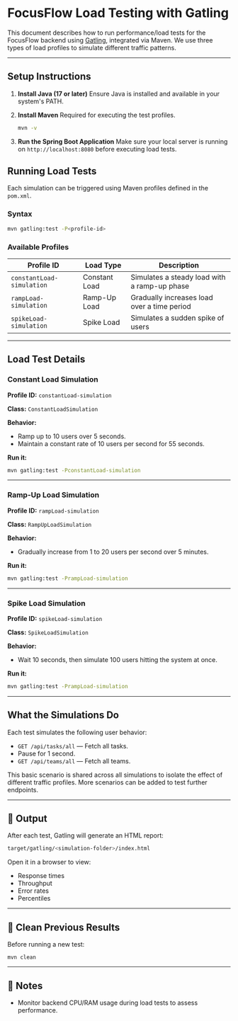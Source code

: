 # FocusFlow Load Testing with Gatling

This document describes how to run performance/load tests for the FocusFlow backend using [Gatling](https://gatling.io/), integrated via Maven. We use three types of load profiles to simulate different traffic patterns.

---

## Setup Instructions

1. **Install Java (17 or later)**
   Ensure Java is installed and available in your system's PATH.
2. **Install Maven**
   Required for executing the test profiles.

   ```bash
   mvn -v
   ```

3. **Run the Spring Boot Application**
   Make sure your local server is running on `http://localhost:8080` before executing load tests.

## Running Load Tests

Each simulation can be triggered using Maven profiles defined in the `pom.xml`.

### Syntax

```bash
mvn gatling:test -P<profile-id>
```

### Available Profiles

| Profile ID                  | Load Type     | Description                                  |
| --------------------------- | ------------- | -------------------------------------------- |
| `constantLoad-simulation` | Constant Load | Simulates a steady load with a ramp-up phase |
| `rampLoad-simulation`     | Ramp-Up Load  | Gradually increases load over a time period  |
| `spikeLoad-simulation`    | Spike Load    | Simulates a sudden spike of users            |

---

## Load Test Details

### Constant Load Simulation

**Profile ID:** `constantLoad-simulation`

**Class:** `ConstantLoadSimulation`

**Behavior:**

* Ramp up to 10 users over 5 seconds.
* Maintain a constant rate of 10 users per second for 55 seconds.

**Run it:**

```bash
mvn gatling:test -PconstantLoad-simulation
```

---

### Ramp-Up Load Simulation

**Profile ID:** `rampLoad-simulation`

**Class:** `RampUpLoadSimulation`

**Behavior:**

* Gradually increase from 1 to 20 users per second over 5 minutes.

**Run it:**

```bash
mvn gatling:test -PrampLoad-simulation
```

---

### Spike Load Simulation

**Profile ID:** `spikeLoad-simulation`

**Class:** `SpikeLoadSimulation`

**Behavior:**

* Wait 10 seconds, then simulate 100 users hitting the system at once.

**Run it:**

```bash
mvn gatling:test -PrampLoad-simulation
```

---

## What the Simulations Do

Each test simulates the following user behavior:

* `GET /api/tasks/all` — Fetch all tasks.
* Pause for 1 second.
* `GET /api/teams/all` — Fetch all teams.

This basic scenario is shared across all simulations to isolate the effect of different traffic profiles.
More scenarios can be added to test further endpoints.

---

## 📂 Output

After each test, Gatling will generate an HTML report:

```bash
target/gatling/<simulation-folder>/index.html
```

Open it in a browser to view:

* Response times
* Throughput
* Error rates
* Percentiles

---

## 🧼 Clean Previous Results

Before running a new test:

```
mvn clean
```

---

## 📌 Notes

* Monitor backend CPU/RAM usage during load tests to assess performance.
